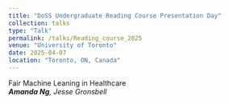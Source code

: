 ```yaml
---
title: "DoSS Undergraduate Reading Course Presentation Day"
collection: talks
type: "Talk"
permalink: /talks/Reading_course_2025
venue: "University of Toronto"
date: 2025-04-07
location: "Toronto, ON, Canada"
---
```


Fair Machine Leaning in Healthcare
<br>***Amanda Ng**, Jesse Gronsbell*
